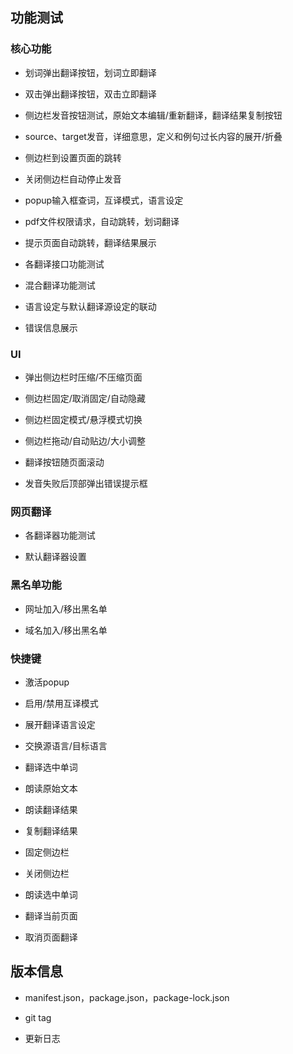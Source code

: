 ## 功能测试

### 核心功能

* 划词弹出翻译按钮，划词立即翻译

* 双击弹出翻译按钮，双击立即翻译

* 侧边栏发音按钮测试，原始文本编辑/重新翻译，翻译结果复制按钮

* source、target发音，详细意思，定义和例句过长内容的展开/折叠

* 侧边栏到设置页面的跳转

* 关闭侧边栏自动停止发音

* popup输入框查词，互译模式，语言设定

* pdf文件权限请求，自动跳转，划词翻译

* 提示页面自动跳转，翻译结果展示

* 各翻译接口功能测试

* 混合翻译功能测试

* 语言设定与默认翻译源设定的联动

* 错误信息展示

### UI

* 弹出侧边栏时压缩/不压缩页面

* 侧边栏固定/取消固定/自动隐藏

* 侧边栏固定模式/悬浮模式切换

* 侧边栏拖动/自动贴边/大小调整

* 翻译按钮随页面滚动

* 发音失败后顶部弹出错误提示框

### 网页翻译

* 各翻译器功能测试

* 默认翻译器设置

### 黑名单功能

* 网址加入/移出黑名单

* 域名加入/移出黑名单

### 快捷键

* 激活popup

* 启用/禁用互译模式

* 展开翻译语言设定

* 交换源语言/目标语言

* 翻译选中单词

* 朗读原始文本

* 朗读翻译结果

* 复制翻译结果 

* 固定侧边栏

* 关闭侧边栏

* 朗读选中单词

* 翻译当前页面

* 取消页面翻译

## 版本信息

* manifest.json，package.json，package-lock.json

* git tag

* 更新日志
